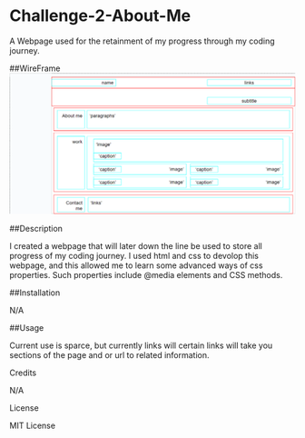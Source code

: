 # Challenge-2-About-Me

A Webpage used for the retainment of my progress through my coding journey.

##WireFrame
![wireframe](./Assets/Images/challenge2-framework.PNG)

##Description

I created a webpage that will later down the line be used to store all progress of my coding journey. I used html and css to devolop this webpage, and this allowed me to learn some advanced ways of css properties. Such properties include @media elements and CSS methods.

##Installation

N/A

##Usage

Current use is sparce, but currently links will certain links will take you sections of the page and or url to related information.

Credits

N/A

License

MIT License